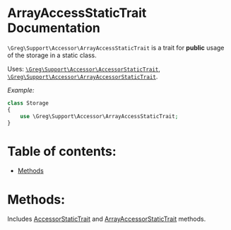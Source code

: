 # ArrayAccessStaticTrait Documentation

`\Greg\Support\Accessor\ArrayAccessStaticTrait` is a trait for **public** usage of the storage in a static class.

Uses: [`\Greg\Support\Accessor\AccessorStaticTrait`](AccessorStaticTrait.md),
      [`\Greg\Support\Accessor\ArrayAccessorStaticTrait`](ArrayAccessorStaticTrait.md).

_Example:_

```php
class Storage
{
    use \Greg\Support\Accessor\ArrayAccessStaticTrait;
}
```

# Table of contents:

* [Methods](#methods)

# Methods:

Includes [AccessorStaticTrait](AccessorStaticTrait.md)
         and [ArrayAccessorStaticTrait](ArrayAccessorStaticTrait.md) methods.
